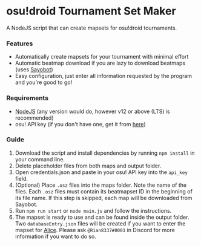 # osu!droid Tournament Set Maker
A NodeJS script that can create mapsets for osu!droid tournaments.

### Features
- Automatically create mapsets for your tournament with minimal effort
- Automatic beatmap download if you are lazy to download beatmaps (uses [Sayobot](https://osu.sayobot.cn/))
- Easy configuration, just enter all information requested by the program and you're good to go!

### Requirements
- [NodeJS](https://nodejs.org) (any version would do, however v12 or above (LTS) is recommended)
- osu! API key (if you don't have one, get it from [here](https://osu.ppy.sh/p/api/))

### Guide
1. Download the script and install dependencies by running `npm install` in your command line.
2. Delete placeholder files from both maps and output folder.
3. Open credentials.json and paste in your osu! API key into the `api_key` field.
4. (Optional) Place `.osz` files into the maps folder. Note the name of the files. Each `.osz` files must contain its beatmapset ID in the beginning of its file name. If this step is skipped, each map will be downloaded from Sayobot.
5. Run `npm run start` or `node main.js` and follow the instructions.
6. The mapset is ready to use and can be found inside the output folder. Two `databaseEntry.json` files will be created if you want to enter the mapset for [Alice](https://github.com/Rian8337/Alice). Please ask `@Rian8337#0001` in Discord for more information if you want to do so.
